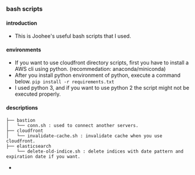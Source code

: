 ### bash scripts 

#### introduction
- This is Joohee's useful bash scripts that I used. 

#### environments
- If you want to use cloudfront directory scripts, first you have to install a AWS cli using python. (recommedation: anaconda/miniconda)
- After you install python environment of python, execute a command below.
  `pip install -r requirements.txt`
- I used python 3, and if you want to use python 2 the script might not be executed properly. 

#### descriptions
```
├── bastion
│   └── conn.sh : used to connect another servers. 
├── cloudfront
│   └── invalidate-cache.sh : invalidate cache when you use cloudfront.
├── elasticsearch
    └── delete-old-indice.sh : delete indices with date pattern and expiration date if you want. 
```
- 
